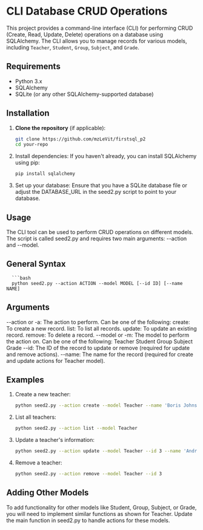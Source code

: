 # CLI Database CRUD Operations

This project provides a command-line interface (CLI) for performing CRUD (Create, Read, Update, Delete) operations on a database using SQLAlchemy. The CLI allows you to manage records for various models, including `Teacher`, `Student`, `Group`, `Subject`, and `Grade`.

## Requirements

- Python 3.x
- SQLAlchemy
- SQLite (or any other SQLAlchemy-supported database)

## Installation

1. **Clone the repository** (if applicable):

   ```bash
   git clone https://github.com/mzLeVit/firstsql_p2
   cd your-repo
2. Install dependencies:
If you haven't already, you can install SQLAlchemy using pip:
   ```bash
   pip install sqlalchemy

4. Set up your database:
Ensure that you have a SQLite database file or adjust the DATABASE_URL in the seed2.py script to point to your database.

## Usage
The CLI tool can be used to perform CRUD operations on different models. The script is called seed2.py and requires two main arguments: --action and --model.

## General Syntax
      ```bash
      python seed2.py --action ACTION --model MODEL [--id ID] [--name NAME]
 
 ## Arguments
--action or -a: The action to perform. Can be one of the following:
  create: To create a new record.
  list: To list all records.
  update: To update an existing record.
  remove: To delete a record.
--model or -m: The model to perform the action on. Can be one of the following:
  Teacher
  Student
  Group
  Subject
  Grade
--id: The ID of the record to update or remove (required for update and remove actions).
--name: The name for the record (required for create and update actions for Teacher model).
        
## Examples
1. Create a new teacher:
   ```bash
   python seed2.py --action create --model Teacher --name 'Boris Johnson'
2. List all teachers:
   ```bash
   python seed2.py --action list --model Teacher
3. Update a teacher's information:
   ```bash
   python seed2.py --action update --model Teacher --id 3 --name 'Andry Bezos'
4. Remove a teacher:
   ```bash
   python seed2.py --action remove --model Teacher --id 3


## Adding Other Models
To add functionality for other models like Student, Group, Subject, or Grade, you will need to implement similar functions as shown for Teacher. Update the main function in seed2.py to handle actions for these models.
